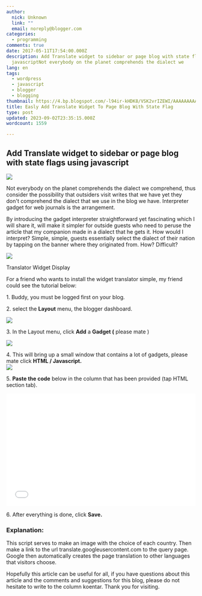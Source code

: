 ```yaml
---
author:
  nick: Unknown
  link: ""
  email: noreply@blogger.com
categories:
  - programming
comments: true
date: 2017-05-11T17:54:00.000Z
description: Add Translate widget to sidebar or page blog with state flags using
  javascriptNot everybody on the planet comprehends the dialect we
lang: en
tags:
  - wordpress
  - javascript
  - blogger
  - blogging
thumbnail: https://4.bp.blogspot.com/-l94ir-kHDK8/VSK2vrIZEWI/AAAAAAAAA5w/r5ZkFkd7n2o/s1600/google-translate-256.png
title: Easly Add Translate Widget To Page Blog With State Flag
type: post
updated: 2023-09-02T23:35:15.000Z
wordcount: 1559

---
```


Add Translate widget to sidebar or page blog with state flags using javascript
------------------------------------------------------------------------------

[![](https://4.bp.blogspot.com/-l94ir-kHDK8/VSK2vrIZEWI/AAAAAAAAA5w/r5ZkFkd7n2o/s1600/google-translate-256.png)](http://4.bp.blogspot.com/-l94ir-kHDK8/VSK2vrIZEWI/AAAAAAAAA5w/r5ZkFkd7n2o/s1600/google-translate-256.png)

  

Not everybody on the planet comprehends the dialect we comprehend, thus consider the possibility that outsiders visit writes that we have yet they don't comprehend the dialect that we use in the blog we have. Interpreter gadget for web journals is the arrangement.   
  
  
By introducing the gadget interpreter straightforward yet fascinating which I will share it, will make it simpler for outside guests who need to peruse the article that my companion made in a dialect that he gets it. How would I interpret? Simple, simple, guests essentially select the dialect of their nation by tapping on the banner where they originated from. How? Difficult?  

  
  

[![](https://3.bp.blogspot.com/-862A7tKWRvs/VSK2ec2Hq3I/AAAAAAAAA5o/YolKe9Ykcu0/s400/Screenshot_10.png)](http://3.bp.blogspot.com/-862A7tKWRvs/VSK2ec2Hq3I/AAAAAAAAA5o/YolKe9Ykcu0/s1600/Screenshot_10.png)

Translator Widget Display

  

  

For a friend who wants to install the widget translator simple, my friend could see the tutorial below:

  

1\. Buddy, you must be logged first on your blog.

2\. select the **Layout** menu, the blogger dashboard.

  

[![](https://4.bp.blogspot.com/-tmbdq39sU1E/VSKtnugZ9xI/AAAAAAAAA5A/PTE126NKV1w/s400/Screenshot_20.png)](http://4.bp.blogspot.com/-tmbdq39sU1E/VSKtnugZ9xI/AAAAAAAAA5A/PTE126NKV1w/s1600/Screenshot_20.png)

  

3\. In the Layout menu, click **Add** a **Gadget (** please mate )

  

[![](https://2.bp.blogspot.com/-mm6sUgCzitY/VSK1aLjTabI/AAAAAAAAA5Y/x7EhP2Yro3U/s320/Screenshot_1.png)](http://2.bp.blogspot.com/-mm6sUgCzitY/VSK1aLjTabI/AAAAAAAAA5Y/x7EhP2Yro3U/s1600/Screenshot_1.png)

  

4\. This will bring up a small window that contains a lot of gadgets, please mate click **HTML / Javascript.**  
![](https://1.bp.blogspot.com/-pK6dY5NwZMI/VSK1iwRB-mI/AAAAAAAAA5g/WR_eGXTtGAI/s640/Screenshot_21.png)  
  
5. **Paste the code** below in the column that has been provided (tap HTML section tab).

  
<iframe allowfullscreen="allowfullscreen" frameborder="0" height="300" src="//jsfiddle.net/dimaslanjaka/09wq7vfn/1/embedded/" width="100%"></iframe>  

  

6\. After everything is done, click **Save.**

### **Explanation:**

This script serves to make an image with the choice of each country. Then make a link to the url translate.googleusercontent.com to the query page. Google then automatically creates the page translation to other languages ​​that visitors choose.

  

Hopefully this article can be useful for all, if you have questions about this article and the comments and suggestions for this blog, please do not hesitate to write to the column koentar. Thank you for visiting.